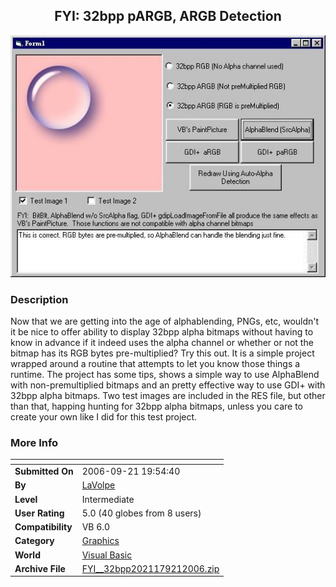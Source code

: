 ﻿<div align="center">

## FYI: 32bpp pARGB, ARGB Detection

<img src="PIC20069212056192938.jpg">
</div>

### Description

Now that we are getting into the age of alphablending, PNGs, etc, wouldn't it be nice to offer ability to display 32bpp alpha bitmaps without having to know in advance if it indeed uses the alpha channel or whether or not the bitmap has its RGB bytes pre-multiplied? Try this out. It is a simple project wrapped around a routine that attempts to let you know those things a runtime. The project has some tips, shows a simple way to use AlphaBlend with non-premultiplied bitmaps and an pretty effective way to use GDI+ with 32bpp alpha bitmaps. Two test images are included in the RES file, but other than that, happing hunting for 32bpp alpha bitmaps, unless you care to create your own like I did for this test project.
 
### More Info
 


<span>             |<span>
---                |---
**Submitted On**   |2006-09-21 19:54:40
**By**             |[LaVolpe](https://github.com/Planet-Source-Code/PSCIndex/blob/master/ByAuthor/lavolpe.md)
**Level**          |Intermediate
**User Rating**    |5.0 (40 globes from 8 users)
**Compatibility**  |VB 6\.0
**Category**       |[Graphics](https://github.com/Planet-Source-Code/PSCIndex/blob/master/ByCategory/graphics__1-46.md)
**World**          |[Visual Basic](https://github.com/Planet-Source-Code/PSCIndex/blob/master/ByWorld/visual-basic.md)
**Archive File**   |[FYI\_\_32bpp2021179212006\.zip](https://github.com/Planet-Source-Code/lavolpe-fyi-32bpp-pargb-argb-detection__1-66619/archive/master.zip)









